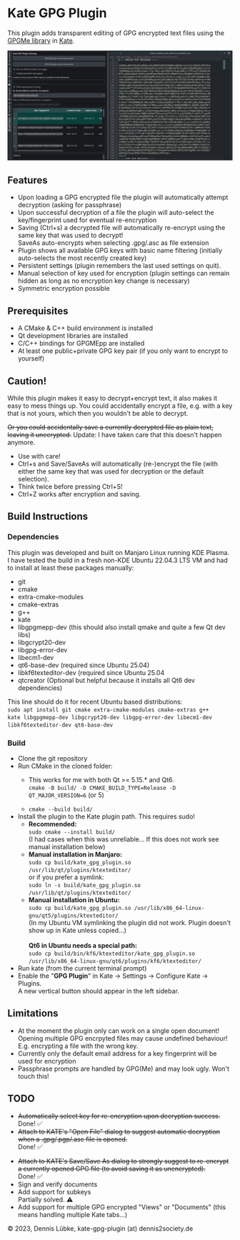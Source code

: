 # Kate GPG Plugin

This plugin adds transparent editing of GPG encrypted text files 
using the [GPGMe library](https://gnupg.org/software/gpgme/index.html) 
in [Kate](https://kate-editor.org).

![A screenshot of the GPG plugin settings](./kate_gpg_plugin_screenshot.jpg)

## Features
+ Upon loading a GPG encrypted file the plugin will automatically attempt decryption
  (asking for passphrase)
+ Upon successful decryption of a file the plugin will auto-select
  the key/fingerprint used for eventual re-encryption
+ Saving (Ctrl+s) a decrypted file will automatically re-encrypt using the 
  same key that was used to decrypt!<br />
  SaveAs auto-encrypts when selecting .gpg/.asc as file extension
+ Plugin shows all available GPG keys with basic name filtering
  (initially auto-selects the most recently created key)
+ Persistent settings (plugin remembers the last used settings on quit).
+ Manual selection of key used for encryption (plugin settings can remain
  hidden as long as no encryption key change is necessary)
+ Symmetric encryption possible

## Prerequisites
+ A CMake & C++ build environment is installed
+ Qt development libraries are installed
+ C/C++ bindings for GPGMEpp are installed
+ At least one public+private GPG key pair (if you only want to encrypt to yourself)

## Caution!
While this plugin makes it easy to decrypt+encrypt text, it also makes it easy to
mess things up. You could accidentally encrypt a file, e.g. with a key
that is not yours, which then you wouldn't be able to decrypt. 

~~Or you could accidentally
save a currently decrypted file as plain text, leaving it unecrypted.~~ 
Update: I have taken care that this doesn't happen anymore.

+ Use with care!
+ Ctrl+s and Save/SaveAs will automatically (re-)encrypt the file (with either the same 
  key that was used for decryption or the default selection).
+ Think twice before pressing Ctrl+S!
+ Ctrl+Z works after encryption and saving.

## Build Instructions

### Dependencies
This plugin was developed and built on Manjaro Linux running KDE Plasma. I have
tested the build in a fresh non-KDE Ubuntu 22.04.3 LTS VM and had to install at least these
packages manually:
<ul>
  <li>git</li>
  <li>cmake</li>
  <li>extra-cmake-modules</li>
  <li>cmake-extras</li>
  <li>g++</li>
  <li>kate</li>
  <li>libgpgmepp-dev (this should also install qmake and quite a few Qt dev libs)</li>
  <li>libgcrypt20-dev</li>
  <li>libgpg-error-dev</li>
  <li>libecm1-dev</li>
  <li>qt6-base-dev (required since Ubuntu 25.04)</li>
  <li>libkf6texteditor-dev (required since Ubuntu 25.04</li>
  <li>qtcreator (Optional but helpful because it installs all Qt6 dev
  dependencies)</li>
</ul>

This line should do it for recent Ubuntu based distributions:<br />
<code>sudo apt install git cmake extra-cmake-modules cmake-extras g++ kate libgpgmepp-dev libgcrypt20-dev libgpg-error-dev libecm1-dev libkf6texteditor-dev qt6-base-dev</code>

### Build
<ul>
  <li>Clone the git repository</li>
  <li>Run CMake in the cloned folder:</li>
  <ul>
    <li>
      This works for me with both Qt >= 5.15.* and Qt6.
      <br />
      <code>cmake -B build/ -D CMAKE_BUILD_TYPE=Release -D QT_MAJOR_VERSION=6</code> (or 5)
    </li>
  </ul>
  <ul>
      <li>
        <code>cmake --build build/</code>
      </li>
  </ul>
  <li>
    Install the plugin to the Kate plugin path. This requires sudo!<br />
    <ul>
      <li>
        <b>Recommended: </b><br /><code>sudo cmake --install build/</code><br />
        (I had cases when this was unreliable... If this does not work see manual installation below)<br />
      </li>
      <li>
        <b>Manual installation in Manjaro:</b><br />
        <code>sudo cp build/kate_gpg_plugin.so /usr/lib/qt/plugins/ktexteditor/</code><br />
        or if you prefer a symlink:<br />
        <code>sudo ln -s build/kate_gpg_plugin.so /usr/lib/qt/plugins/ktexteditor/</code><br />
      </li>
      <li>
        <b>Manual installation in Ubuntu:</b><br /><code>sudo cp build/kate_gpg_plugin.so /usr/lib/x86_64-linux-gnu/qt5/plugins/ktexteditor/</code><br />
        (In my Ubuntu VM symlinking the plugin did not work. Plugin doesn't show up in Kate unless copied...)<br />
        <br /><b>Qt6 in Ubuntu needs a special path:</b><br /><code>sudo cp build/bin/kf6/ktexteditor/kate_gpg_plugin.so /usr/lib/x86_64-linux-gnu/qt6/plugins/kf6/ktexteditor/</code><br />
      </li>
    </ul>
  </li>
  <li>Run kate (from the current terminal prompt)</li>
  <li>Enable the "<b>GPG Plugin</b>" in Kate &rarr; Settings &rarr; Configure Kate &rarr; Plugins.<br />
    A new vertical button should appear in the left sidebar.<br />
  </li>
</ul>

## Limitations

+ At the moment the plugin only can work on a single open document!
  Opening multiple GPG encrpyted files may cause undefined behaviour!
  E.g. encrypting a file with the wrong key.
+ Currently only the default email address for a key fingerprint will be used for encryption
+ Passphrase prompts are handled by GPG(Me) and may look ugly. Won't touch this!

## TODO ##

+ ~~Automatically select key for re-encryption upon decryption success.~~
  <br />
  Done! :white_check_mark:
+ ~~Attach to KATE's "Open File" dialog to suggest automatic
  decryption when a .gpg/.pgp/.asc file is opened.~~
  <br />
  Done! :white_check_mark:
* ~~Attach to KATE's Save/Save As dialog to strongly suggest to re-encrypt
  a currently opened GPG file (to avoid saving it as unencrypted).~~
  <br />
  Done! :white_check_mark:
* Sign and verify documents
* Add support for subkeys
  <br />
  Partially solved. :warning:
* Add support for multiple GPG encrypted "Views" or "Documents" 
  (this means handling multiple Kate tabs...)

&copy; 2023, Dennis Lübke, kate-gpg-plugin (at) dennis2society.de
